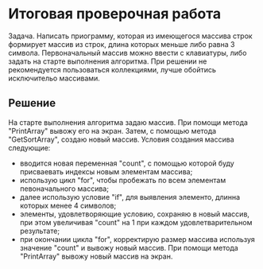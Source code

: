 # Итоговая проверочная работа

Задача. Написать приограмму, которая из имеющегося массива строк формирует массив из строк,
длина которых меньше либо равна 3 символа. Первоначальный массив можно ввести с клавиатуры,
либо задать на старте выполнения алгоритма. При решении не рекомендуется пользоваться коллекциями,
лучше обойтись исключительо массивами.

## Решение
На старте выполнения алгоритма задаю массив. При помощи метода "PrintArray" вывожу его на экран.
Затем, с помощью метода "GetSortArray", создаю новый массив. Условия создания массива следующие:
- вводится новая переменная "count", с помощью которой буду присваевать индексы новым элементам массива;
- использую цикл "for", чтобы пробежать по всем элементам певоначального массива;
- далее использую условие "if", для выявления элементо, длинна которых менее 4 символов;
- элементы, удовлетворяющие условию, сохраняю в новый массив, при этом увеличивая "count" на 1 при каждом удовлетварительном результате;
- при окончании цикла "for", корректирую размер массива используя значение "count" и вывожу новый массив.
 При помощи метода "PrintArray" вывожу новый массив на экран.
